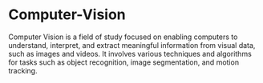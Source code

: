 # Computer-Vision
Computer Vision is a field of study focused on enabling computers to understand, interpret, and extract meaningful information from visual data, such as images and videos. It involves various techniques and algorithms for tasks such as object recognition, image segmentation, and motion tracking.
